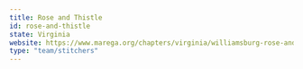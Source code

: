 ```yaml
---
title: Rose and Thistle
id: rose-and-thistle
state: Virginia
website: https://www.marega.org/chapters/virginia/williamsburg-rose-and-thistle
type: "team/stitchers"
---
```

